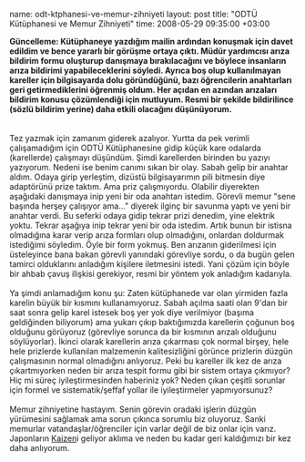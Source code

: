 name: odt-ktphanesi-ve-memur-zihniyeti
layout: post
title: "ODTÜ Kütüphanesi ve Memur Zihniyeti"
time: 2008-05-29 09:35:00 +03:00

<span style="font-weight:bold;">Güncelleme: Kütüphaneye yazdığım mailin ardından konuşmak için davet edildim ve bence yararlı bir görüşme ortaya çıktı. Müdür yardımcısı arıza bildirim formu oluşturup danışmaya bırakılacağını ve böylece insanların arıza bildirimi yapabileceklerini söyledi. Ayrıca boş olup kullanılmayan kareller için bilgisayarda dolu göründüğünü, bazı öğrencilerin anahtarları geri getirmediklerini öğrenmiş oldum. Her açıdan en azından arızaları bildirim konusu çözümlendiği için mutluyum. Resmi bir şekilde bildirilince (sözlü bildirim yerine) daha etkili olacağını düşünüyorum.</span><br /><br /><br />Tez yazmak için zamanım giderek azalıyor. Yurtta da pek verimli çalışamadığım için ODTÜ Kütüphanesine gidip küçük kare odalarda (karellerde) çalışmayı düşündüm. Şimdi karellerden birinden bu yazıyı yazıyorum. Nedeni ise benim canımı sıkan bir olay. Sabah gelip bir anahtar aldım. Odaya girip yerleştim, dizüstü bilgisayarımın pili bitmesin diye adaptörünü prize taktım. Ama priz çalışmıyordu. Olabilir diyerekten aşağıdaki danışmaya inip yeni bir oda anahtarı istedim. Görevli memur "sene başında herşey çalışıyor ama..." diyerek ilginç bir savunma yaptı ve yeni bir anahtar verdi. Bu seferki odaya gidip tekrar prizi denedim, yine elektrik yoktu. Tekrar aşağıya inip tekrar yeni bir oda istedim. Artık bunun bir istisna olmadığına karar verip arıza formları olup olmadığını, onlardan doldurmak istediğimi söyledim. Öyle bir form yokmuş. Ben arızanın giderilmesi için üsteleyince bana bakan görevli yanındaki görevliye sordu, o da bugün gelen tamirci olduklarını anladığım kişilere iletmesini istedi. Yani çözüm için böyle bir ahbab çavuş ilişkisi gerekiyor, resmi bir yöntem yok anladığım kadarıyla.<br /><br />Ya şimdi anlamadığım konu şu: Zaten kütüphanede var olan yirmiden fazla karelin büyük bir kısmını kullanamıyoruz. Sabah açılma saati olan 9'dan bir saat sonra gelip karel istesek boş yer yok diye verilmiyor (başıma geldiğinden biliyorum) ama yukarı çıkıp baktığımızda karellerin çoğunun boş olduğunu görüyoruz (görevliye sorunca da bir kısmının arızalı olduğunu söylüyorlar). İkinci olarak karellerin arıza çıkarması çok normal birşey, hele hele prizlerde kullanılan malzemenin kalitesizliğini görünce prizlerin düzgün çalışmasının normal olmadığını anlıyoruz. Peki bu kareller ilk kez de arıza çıkartmıyorken neden bir arıza tespit formu gibi bir sistem ortaya çıkmıyor? Hiç mi süreç iyileştirmesinden haberiniz yok? Neden çıkan çeşitli sorunlar için formel ve sistematik/şeffaf yollar ile iyileştirmeler yapmıyorsunuz?<br /><br />Memur zihniyetine hastayım. Senin görevin oradaki işlerin düzgün yürümesini sağlamak ama sorun çıkınca sorumlu biz oluyoruz. Sanki memurlar vatandaşlar/öğrenciler için varlar değil de biz onlar için varız. Japonların <a href="http://en.wikipedia.org/wiki/Kaizen">Kaizen</a>i geliyor aklıma ve neden bu kadar geri kaldığımızı bir kez daha anlıyorum.
